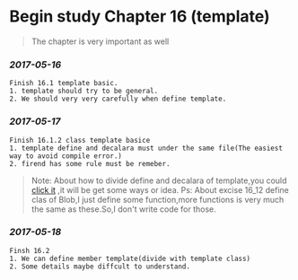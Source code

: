 Begin study Chapter 16 (template)
=======================================
> The chapter is very important as well

### *2017-05-16*
	Finish 16.1 template basic.
	1. template should try to be general.
	2. We should very very carefully when define template.
	
### *2017-05-17*
	Finish 16.1.2 class template basice
	1. template define and decalara must under the same file(The easiest way to avoid compile error.)
	2. firend has some rule must be remeber.

> Note: About how to divide define and decalara of template,you could [click it](http://www.jianshu.com/p/3a7a41d46645) ,it will be get some ways or idea.
> Ps: About excise 16_12 define clas of Blob,I just define some function,more functions is very much the same as these.So,I don't write code for those.

### *2017-05-18*
	Finsh 16.2
	1. We can define member template(divide with template class)
	2. Some details maybe diffcult to understand.



